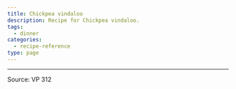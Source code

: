 ```yaml
---
title: Chickpea vindaloo
description: Recipe for Chickpea vindaloo.
tags:
  - dinner
categories:
  - recipe-reference
type: page
---
```


---

Source: VP 312